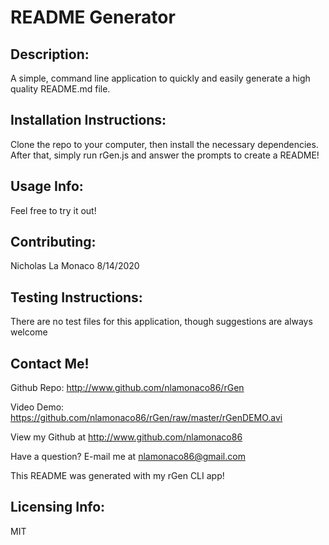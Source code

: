 # README Generator

## Description:
A simple, command line application to quickly and easily generate a high quality README.md file. 


## Installation Instructions:
Clone the repo to your computer, then install the necessary dependencies. After that, simply run rGen.js and answer the prompts to create a README!

## Usage Info:
Feel free to try it out!

## Contributing:
Nicholas La Monaco 8/14/2020

## Testing Instructions:
There are no test files for this application, though suggestions are always welcome

## Contact Me!
Github Repo: http://www.github.com/nlamonaco86/rGen

Video Demo: https://github.com/nlamonaco86/rGen/raw/master/rGenDEMO.avi

View my Github at http://www.github.com/nlamonaco86

Have a question? E-mail me at nlamonaco86@gmail.com

This README was generated with my rGen CLI app!
    
## Licensing Info:
MIT
